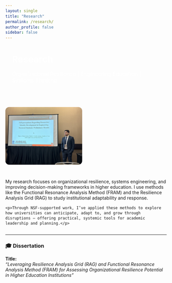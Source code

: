 ```yaml
---
layout: single
title: "Research"
permalink: /research/
author_profile: false
sidebar: false
---
```


<div style="background: var(--mm-dark); color: white; padding: 2em 1.5em; border-radius: 12px; margin-bottom: 2em;">
  <h1 style="margin-top: 0;">Research</h1>
  <p style="font-size: 1.2em;">Organizational Resilience | Engineering Education | Systems Thinking</p>
</div>

<div style="display: flex; align-items: flex-start; gap: 30px; flex-wrap: wrap;">
  <img src="/images/research-presentation.jpg" alt="Diego presenting at IISE" style="max-width: 240px; border-radius: 12px;">

  <div style="flex: 1; min-width: 280px;">
    <p>My research focuses on organizational resilience, systems engineering, and improving decision-making frameworks in higher education. I use methods like the Functional Resonance Analysis Method (FRAM) and the Resilience Analysis Grid (RAG) to study institutional adaptability and response.</p>

    <p>Through NSF-supported work, I’ve applied these methods to explore how universities can anticipate, adapt to, and grow through disruptions — offering practical, systemic tools for academic leadership and planning.</p>
  </div>
</div>

---

### 🎓 Dissertation

**Title:**  
*“Leveraging Resilience Analysis Grid (RAG) and Functional Resonance Analysis Method (FRAM) for Assessing Organizational Resilience Potential in Higher Education Institutions”*
